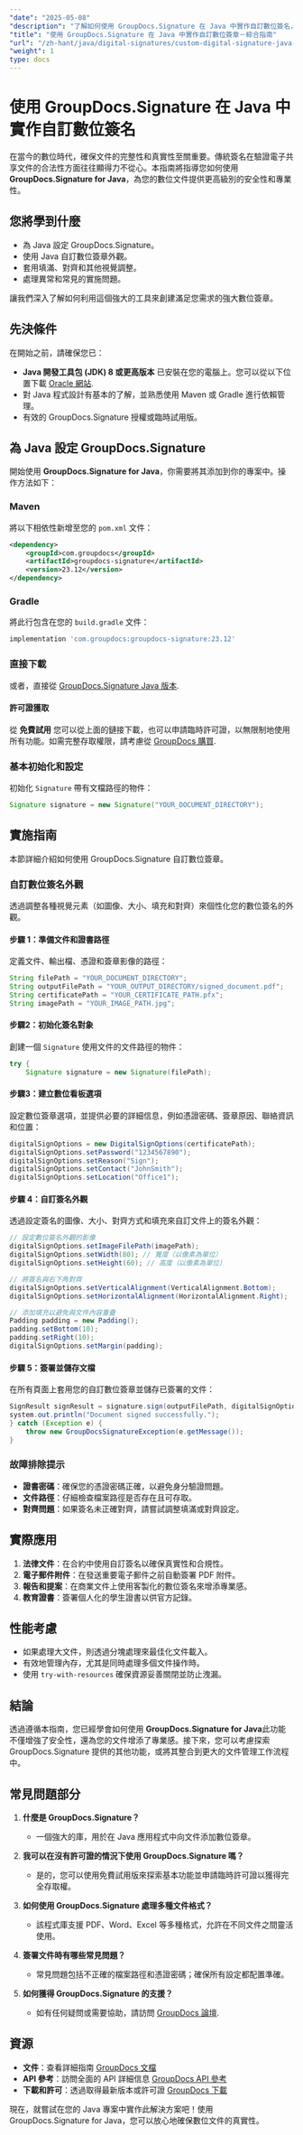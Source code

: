 ```yaml
---
"date": "2025-05-08"
"description": "了解如何使用 GroupDocs.Signature 在 Java 中實作自訂數位簽名，以增強文件的安全性和專業性。請遵循本逐步指南。"
"title": "使用 GroupDocs.Signature 在 Java 中實作自訂數位簽章－綜合指南"
"url": "/zh-hant/java/digital-signatures/custom-digital-signature-java-groupdocs/"
"weight": 1
type: docs
---
```

# 使用 GroupDocs.Signature 在 Java 中實作自訂數位簽名

在當今的數位時代，確保文件的完整性和真實性至關重要。傳統簽名在驗證電子共享文件的合法性方面往往顯得力不從心。本指南將指導您如何使用 **GroupDocs.Signature for Java**，為您的數位文件提供更高級別的安全性和專業性。

## 您將學到什麼

- 為 Java 設定 GroupDocs.Signature。
- 使用 Java 自訂數位簽章外觀。
- 套用填滿、對齊和其他視覺調整。
- 處理異常和常見的實施問題。

讓我們深入了解如何利用這個強大的工具來創建滿足您需求的強大數位簽章。

## 先決條件

在開始之前，請確保您已：

- **Java 開發工具包 (JDK) 8 或更高版本** 已安裝在您的電腦上。您可以從以下位置下載 [Oracle 網站](https://www。oracle.com/java/technologies/javase-jdk11-downloads.html).
- 對 Java 程式設計有基本的了解，並熟悉使用 Maven 或 Gradle 進行依賴管理。
- 有效的 GroupDocs.Signature 授權或臨時試用版。

## 為 Java 設定 GroupDocs.Signature

開始使用 **GroupDocs.Signature for Java**，你需要將其添加到你的專案中。操作方法如下：

### Maven

將以下相依性新增至您的 `pom.xml` 文件：
```xml
<dependency>
    <groupId>com.groupdocs</groupId>
    <artifactId>groupdocs-signature</artifactId>
    <version>23.12</version>
</dependency>
```

### Gradle

將此行包含在您的 `build.gradle` 文件：
```gradle
implementation 'com.groupdocs:groupdocs-signature:23.12'
```

### 直接下載

或者，直接從 [GroupDocs.Signature Java 版本](https://releases。groupdocs.com/signature/java/).

#### 許可證獲取

從 **免費試用** 您可以從上面的鏈接下載，也可以申請臨時許可證，以無限制地使用所有功能。如需完整存取權限，請考慮從 [GroupDocs 購買](https://purchase。groupdocs.com/buy).

### 基本初始化和設定

初始化 `Signature` 帶有文檔路徑的物件：
```java
Signature signature = new Signature("YOUR_DOCUMENT_DIRECTORY");
```

## 實施指南

本節詳細介紹如何使用 GroupDocs.Signature 自訂數位簽章。

### 自訂數位簽名外觀

透過調整各種視覺元素（如圖像、大小、填充和對齊）來個性化您的數位簽名的外觀。

#### 步驟 1：準備文件和證書路徑

定義文件、輸出檔、憑證和簽章影像的路徑：
```java
String filePath = "YOUR_DOCUMENT_DIRECTORY";
String outputFilePath = "YOUR_OUTPUT_DIRECTORY/signed_document.pdf";
String certificatePath = "YOUR_CERTIFICATE_PATH.pfx";
String imagePath = "YOUR_IMAGE_PATH.jpg";
```

#### 步驟2：初始化簽名對象

創建一個 `Signature` 使用文件的文件路徑的物件：
```java
try {
    Signature signature = new Signature(filePath);
```

#### 步驟3：建立數位看板選項

設定數位簽章選項，並提供必要的詳細信息，例如憑證密碼、簽章原因、聯絡資訊和位置：
```java
digitalSignOptions = new DigitalSignOptions(certificatePath);
digitalSignOptions.setPassword("1234567890");
digitalSignOptions.setReason("Sign");
digitalSignOptions.setContact("JohnSmith");
digitalSignOptions.setLocation("Office1");
```

#### 步驟 4：自訂簽名外觀

透過設定簽名的圖像、大小、對齊方式和填充來自訂文件上的簽名外觀：
```java
// 設定數位簽名外觀的影像
digitalSignOptions.setImageFilePath(imagePath);
digitalSignOptions.setWidth(80); // 寬度（以像素為單位）
digitalSignOptions.setHeight(60); // 高度（以像素為單位）

// 將簽名與右下角對齊
digitalSignOptions.setVerticalAlignment(VerticalAlignment.Bottom);
digitalSignOptions.setHorizontalAlignment(HorizontalAlignment.Right);

// 添加填充以避免與文件內容重疊
Padding padding = new Padding();
padding.setBottom(10);
padding.setRight(10);
digitalSignOptions.setMargin(padding);
```

#### 步驟 5：簽署並儲存文檔

在所有頁面上套用您的自訂數位簽章並儲存已簽署的文件：
```java
SignResult signResult = signature.sign(outputFilePath, digitalSignOptions);
system.out.println("Document signed successfully.");
} catch (Exception e) {
    throw new GroupDocsSignatureException(e.getMessage());
}
```

### 故障排除提示

- **證書密碼**：確保您的憑證密碼正確，以避免身分驗證問題。
- **文件路徑**：仔細檢查檔案路徑是否存在且可存取。
- **對齊問題**：如果簽名未正確對齊，請嘗試調整填滿或對齊設定。

## 實際應用

1. **法律文件**：在合約中使用自訂簽名以確保真實性和合規性。
2. **電子郵件附件**：在發送重要電子郵件之前自動簽署 PDF 附件。
3. **報告和提案**：在商業文件上使用客製化的數位簽名來增添專業感。
4. **教育證書**：簽署個人化的學生證書以供官方記錄。

## 性能考慮

- 如果處理大文件，則透過分塊處理來最佳化文件載入。
- 有效地管理內存，尤其是同時處理多個文件操作時。
- 使用 `try-with-resources` 確保資源妥善關閉並防止洩漏。

## 結論

透過遵循本指南，您已經學會如何使用 **GroupDocs.Signature for Java**此功能不僅增強了安全性，還為您的文件增添了專業感。接下來，您可以考慮探索 GroupDocs.Signature 提供的其他功能，或將其整合到更大的文件管理工作流程中。

## 常見問題部分

1. **什麼是 GroupDocs.Signature？**
   - 一個強大的庫，用於在 Java 應用程式中向文件添加數位簽章。

2. **我可以在沒有許可證的情況下使用 GroupDocs.Signature 嗎？**
   - 是的，您可以使用免費試用版來探索基本功能並申請臨時許可證以獲得完全存取權。

3. **如何使用 GroupDocs.Signature 處理多種文件格式？**
   - 該程式庫支援 PDF、Word、Excel 等多種格式，允許在不同文件之間靈活使用。

4. **簽署文件時有哪些常見問題？**
   - 常見問題包括不正確的檔案路徑和憑證密碼；確保所有設定都配置準確。

5. **如何獲得 GroupDocs.Signature 的支援？**
   - 如有任何疑問或需要協助，請訪問 [GroupDocs 論壇](https://forum。groupdocs.com/c/signature/).

## 資源

- **文件**：查看詳細指南 [GroupDocs 文檔](https://docs.groupdocs.com/signature/java/)
- **API 參考**：訪問全面的 API 詳細信息 [GroupDocs API 參考](https://reference.groupdocs.com/signature/java/)
- **下載和許可**：透過取得最新版本或許可證 [GroupDocs 下載](https://releases.groupdocs.com/signature/java/)

現在，就嘗試在您的 Java 專案中實作此解決方案吧！使用 GroupDocs.Signature for Java，您可以放心地確保數位文件的真實性。